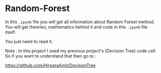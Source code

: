 # Random-Forest

In this `.ipynb` file you will get all information about Random Forest method. You will get theories, mathematics behind it and code in this `.ipynb` file itself.

You just need to read it.

Note : In this project I used my previous project's (Decision Tree) code cell. So if you want to understand that then go to : 

https://github.com/HirparaAmit/DecisionTree
